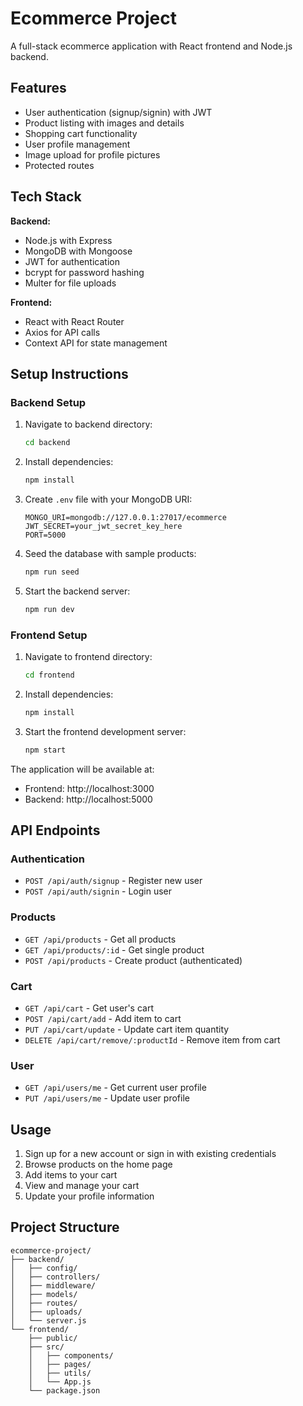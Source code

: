 # Ecommerce Project

A full-stack ecommerce application with React frontend and Node.js backend.

## Features

- User authentication (signup/signin) with JWT
- Product listing with images and details
- Shopping cart functionality
- User profile management
- Image upload for profile pictures
- Protected routes

## Tech Stack

**Backend:**
- Node.js with Express
- MongoDB with Mongoose
- JWT for authentication
- bcrypt for password hashing
- Multer for file uploads

**Frontend:**
- React with React Router
- Axios for API calls
- Context API for state management

## Setup Instructions

### Backend Setup

1. Navigate to backend directory:
   ```bash
   cd backend
   ```

2. Install dependencies:
   ```bash
   npm install
   ```

3. Create `.env` file with your MongoDB URI:
   ```
   MONGO_URI=mongodb://127.0.0.1:27017/ecommerce
   JWT_SECRET=your_jwt_secret_key_here
   PORT=5000
   ```

4. Seed the database with sample products:
   ```bash
   npm run seed
   ```

5. Start the backend server:
   ```bash
   npm run dev
   ```

### Frontend Setup

1. Navigate to frontend directory:
   ```bash
   cd frontend
   ```

2. Install dependencies:
   ```bash
   npm install
   ```

3. Start the frontend development server:
   ```bash
   npm start
   ```

The application will be available at:
- Frontend: http://localhost:3000
- Backend: http://localhost:5000

## API Endpoints

### Authentication
- `POST /api/auth/signup` - Register new user
- `POST /api/auth/signin` - Login user

### Products
- `GET /api/products` - Get all products
- `GET /api/products/:id` - Get single product
- `POST /api/products` - Create product (authenticated)

### Cart
- `GET /api/cart` - Get user's cart
- `POST /api/cart/add` - Add item to cart
- `PUT /api/cart/update` - Update cart item quantity
- `DELETE /api/cart/remove/:productId` - Remove item from cart

### User
- `GET /api/users/me` - Get current user profile
- `PUT /api/users/me` - Update user profile

## Usage

1. Sign up for a new account or sign in with existing credentials
2. Browse products on the home page
3. Add items to your cart
4. View and manage your cart
5. Update your profile information

## Project Structure

```
ecommerce-project/
├── backend/
│   ├── config/
│   ├── controllers/
│   ├── middleware/
│   ├── models/
│   ├── routes/
│   ├── uploads/
│   └── server.js
└── frontend/
    ├── public/
    ├── src/
    │   ├── components/
    │   ├── pages/
    │   ├── utils/
    │   └── App.js
    └── package.json
```
